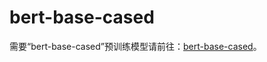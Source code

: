 # bert-base-cased

需要“bert-base-cased”预训练模型请前往：[bert-base-cased](https://github.com/rohithjoginapally/bert-base-cased)。

